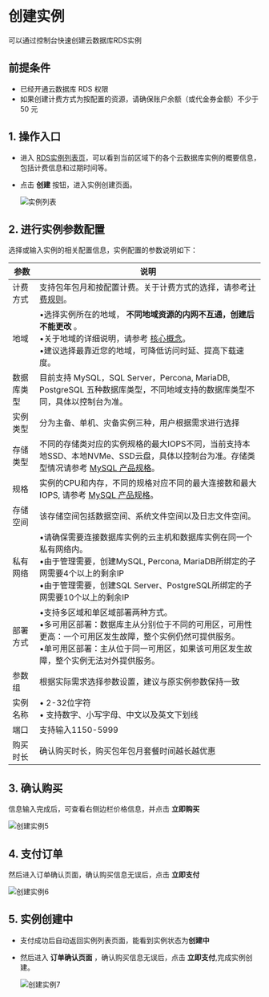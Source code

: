# 创建实例
可以通过控制台快速创建云数据库RDS实例

## 前提条件
- 已经开通云数据库 RDS 权限
- 如果创建计费方式为按配置的资源，请确保账户余额（或代金券金额）不少于 50 元

## 1. 操作入口
- 进入 [RDS实例列表页](https://rds-console.jdcloud.com/database)，可以看到当前区域下的各个云数据库实例的概要信息，包括计费信息和过期时间等。
- 点击 **创建** 按钮，进入实例创建页面。

  ![实例列表](../../../../image/RDS/Instance-List.png)
   
## 2. 进行实例参数配置

选择或输入实例的相关配置信息，实例配置的参数说明如下：

|参数|说明|
|--|--|
|计费方式|支持包年包月和按配置计费。关于计费方式的选择，请参考[计费规则](https://docs.jdcloud.com/cn/rds/billing-rules)。|
|地域|&bull;选择实例所在的地域， **不同地域资源的内网不互通，创建后不能更改** 。<br>&bull;关于地域的详细说明，请参考 [核心概念](https://docs.jdcloud.com/cn/rds/core-concepts)。<br>&bull;建议选择最靠近您的地域，可降低访问时延、提高下载速度。|
|数据库类型|目前支持 MySQL，SQL Server，Percona, MariaDB, PostgreSQL 五种数据库类型，不同地域支持的数据库类型不同，具体以控制台为准。|
|实例类型|分为主备、单机、灾备实例三种，用户根据需求进行选择|
|存储类型|不同的存储类对应的实例规格的最大IOPS不同，当前支持本地SSD、本地NVMe、SSD云盘，具体以控制台为准。存储类型情况请参考 [MySQL 产品规格](https://docs.jdcloud.com/cn/rds/mysql-specifications)。|
|规格|实例的CPU和内存，不同的规格对应不同的最大连接数和最大IOPS, 请参考 [MySQL 产品规格](https://docs.jdcloud.com/cn/rds/mysql-specifications)。|
|存储空间|该存储空间包括数据空间、系统文件空间以及日志文件空间。|
|私有网络|&bull;请确保需要连接数据库实例的云主机和数据库实例在同一个私有网络内。<br>&bull;由于管理需要，创建MySQL, Percona, MariaDB所绑定的子网需要4个以上的剩余IP<br>&bull;由于管理需要，创建SQL Server、PostgreSQL所绑定的子网需要10个以上的剩余IP |
|部署方式|&bull;支持多区域和单区域部署两种方式。<br>&bull;多可用区部署：数据库主从分别位于不同的可用区，可用性更高：一个可用区发生故障，整个实例仍然可提供服务。<br>&bull;单可用区部署：主从位于同一可用区，如果该可用区发生故障，整个实例无法对外提供服务。|
|参数组|根据实际需求选择参数设置，建议与原实例参数保持一致|
|实例名称|&bull; 2-32位字符<br>&bull; 支持数字、小写字母、中文以及英文下划线|
|端口|支持输入1150-5999 |
|购买时长|确认购买时长，购买包年包月套餐时间越长越优惠|


## 3. 确认购买
信息输入完成后，可查看右侧边栏价格信息，并点击 **立即购买**

![创建实例5](../../../../image/RDS/Create-Instance-5.png)

## 4. 支付订单
然后进入订单确认页面，确认购买信息无误后，点击 **立即支付**

![创建实例6](../../../../image/RDS/Create-Instance-6.png)

## 5. 实例创建中
- 支付成功后自动返回实例列表页面，能看到实例状态为**创建中**
- 然后进入 **订单确认页面** ，确认购买信息无误后，点击 **立即支付**,完成实例创建。

  ![创建实例7](../../../../image/RDS/Create-Instance-7.png)


